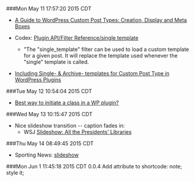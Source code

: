 ###Mon May 11 17:57:20 2015 CDT
* [A Guide to WordPress Custom Post Types: Creation, Display and Meta Boxes](http://code.tutsplus.com/tutorials/a-guide-to-wordpress-custom-post-types-creation-display-and-meta-boxes--wp-27645)

* Codex: [Plugin API/Filter Reference/single template](https://codex.wordpress.org/Plugin_API/Filter_Reference/single_template)
    * "The "single_template" filter can be used to load a custom template for a given post. It will replace the template used whenever the "single" template is called.

* [Including Single- & Archive- templates for Custom Post Type in WordPress Plugins](http://pateason.com/including-single-archive-templates-custom-post-type-wordpress-plugins/)

###Tue May 12 10:54:04 2015 CDT
* [Best way to initiate a class in a WP plugin?](http://wordpress.stackexchange.com/questions/70055/best-way-to-initiate-a-class-in-a-wp-plugin)

###Wed May 13 10:15:47 2015 CDT
* Nice slideshow transition -- caption fades in:
    * WSJ [Slideshow: All the Presidents’ Libraries](http://www.wsj.com/articles/slideshow-all-the-presidents-libraries-1431458992)


###Thu May 14 08:49:45 2015 CDT
* Sporting News: [slideshow](http://www.sportingnews.com/list/4644291-nascar-sprint-cup-standings-jimmie-johnson-aric-almirola-keselowski-logano-earnhardt-junior-kenseth-kurt-busch-kyle-hamlin/slide/323197)

###Mon Jun  1 11:45:18 2015 CDT
0.0.4 Add attribute to shortcode: note; style it;
